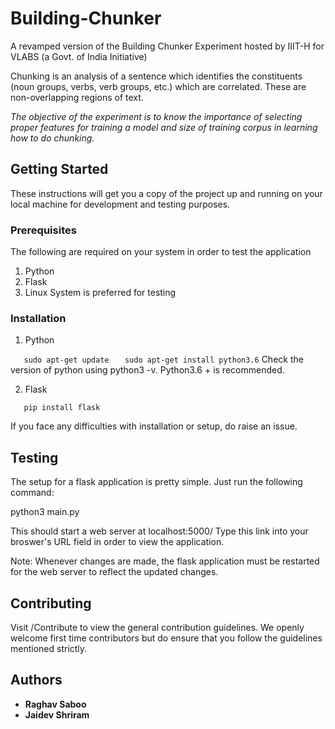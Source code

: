 # Building-Chunker
A revamped version of the Building Chunker Experiment hosted by IIIT-H for VLABS (a Govt. of India Initiative)

Chunking is an analysis of a sentence which identifies the constituents (noun groups, verbs, verb groups, etc.) which are correlated. These are non-overlapping regions of text.

*The objective of the experiment is to know the importance of selecting proper features for training a model and size of training corpus in learning how to do chunking.*

## Getting Started
These instructions will get you a copy of the project up and running on your local machine for development and testing purposes.

### Prerequisites

The following are required on your system in order to test the application

 1. Python
 2. Flask
 3. Linux System is preferred for testing

### Installation 

1. Python

`    sudo apt-get update
`
`    sudo apt-get install python3.6
`
	Check the version of python using python3  -v. Python3.6 + is recommended.

2. Flask

`    pip install flask
`

If you face any difficulties with installation or setup, do raise an issue.

## Testing

The setup for a flask application is pretty simple. Just run the following command:

python3 main.py

This should start a web server at localhost:5000/ Type this link into your broswer's URL field in order to view the application.

Note: Whenever changes are made, the flask application must be restarted for the web server to reflect the updated changes.

## Contributing

Visit /Contribute to view the general contribution guidelines. We openly welcome first time contributors but do ensure that you follow the guidelines mentioned strictly.

## Authors

 - **Raghav Saboo**
 - **Jaidev Shriram**

